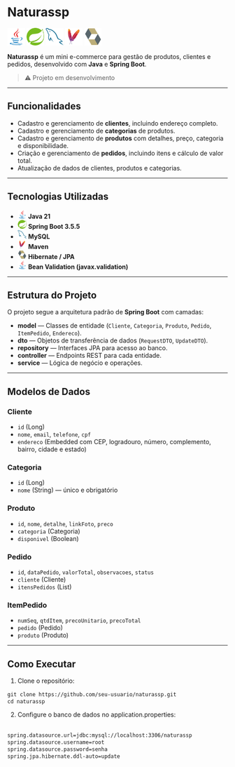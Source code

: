# Naturassp

<img src="https://raw.githubusercontent.com/devicons/devicon/master/icons/java/java-original.svg" width="40" /> 
<img src="https://raw.githubusercontent.com/devicons/devicon/master/icons/spring/spring-original.svg" width="40" /> 
<img src="https://raw.githubusercontent.com/devicons/devicon/master/icons/mysql/mysql-original.svg" width="40" /> 
<img src="https://raw.githubusercontent.com/devicons/devicon/master/icons/maven/maven-original.svg" width="40" /> 
<img src="https://raw.githubusercontent.com/devicons/devicon/master/icons/hibernate/hibernate-original.svg" width="40" /> 

**Naturassp** é um mini e-commerce para gestão de produtos, clientes e pedidos, desenvolvido com **Java** e **Spring Boot**.

> ⚠️ Projeto em desenvolvimento

---

## Funcionalidades

- Cadastro e gerenciamento de **clientes**, incluindo endereço completo.
- Cadastro e gerenciamento de **categorias** de produtos.
- Cadastro e gerenciamento de **produtos** com detalhes, preço, categoria e disponibilidade.
- Criação e gerenciamento de **pedidos**, incluindo itens e cálculo de valor total.
- Atualização de dados de clientes, produtos e categorias.

---

## Tecnologias Utilizadas

- <img src="https://raw.githubusercontent.com/devicons/devicon/master/icons/java/java-original.svg" width="20" /> **Java 21**  
- <img src="https://raw.githubusercontent.com/devicons/devicon/master/icons/spring/spring-original.svg" width="20" /> **Spring Boot 3.5.5**  
- <img src="https://raw.githubusercontent.com/devicons/devicon/master/icons/mysql/mysql-original.svg" width="20" /> **MySQL**  
- <img src="https://raw.githubusercontent.com/devicons/devicon/master/icons/maven/maven-original.svg" width="20" /> **Maven**  
- <img src="https://raw.githubusercontent.com/devicons/devicon/master/icons/hibernate/hibernate-original.svg" width="20" /> **Hibernate / JPA**  
- <img src="https://raw.githubusercontent.com/devicons/devicon/master/icons/java/java-original.svg" width="20" /> **Bean Validation (javax.validation)**  

---

## Estrutura do Projeto

O projeto segue a arquitetura padrão de **Spring Boot** com camadas:

- **model** — Classes de entidade (`Cliente`, `Categoria`, `Produto`, `Pedido`, `ItemPedido`, `Endereco`).
- **dto** — Objetos de transferência de dados (`RequestDTO`, `UpdateDTO`).
- **repository** — Interfaces JPA para acesso ao banco.
- **controller** — Endpoints REST para cada entidade.
- **service** — Lógica de negócio e operações.

---

## Modelos de Dados

### Cliente
- `id` (Long)
- `nome`, `email`, `telefone`, `cpf`
- `endereco` (Embedded com CEP, logradouro, número, complemento, bairro, cidade e estado)

### Categoria
- `id` (Long)
- `nome` (String) — único e obrigatório

### Produto
- `id`, `nome`, `detalhe`, `linkFoto`, `preco`
- `categoria` (Categoria)
- `disponivel` (Boolean)

### Pedido
- `id`, `dataPedido`, `valorTotal`, `observacoes`, `status`
- `cliente` (Cliente)
- `itensPedidos` (List<ItemPedido>)

### ItemPedido
- `numSeq`, `qtdItem`, `precoUnitario`, `precoTotal`
- `pedido` (Pedido)
- `produto` (Produto)

---

## Como Executar

1. Clone o repositório:
```
git clone https://github.com/seu-usuario/naturassp.git
cd naturassp
```
2. Configure o banco de dados no application.properties:
```

spring.datasource.url=jdbc:mysql://localhost:3306/naturassp
spring.datasource.username=root
spring.datasource.password=senha
spring.jpa.hibernate.ddl-auto=update
```


